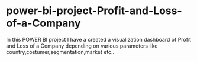 # power-bi-project-Profit-and-Loss-of-a-Company
In  this POWER BI project I have a created a visualization dashboard of Profit and Loss of a Company depending on various parameters like country,costumer,segmentation,market etc..
